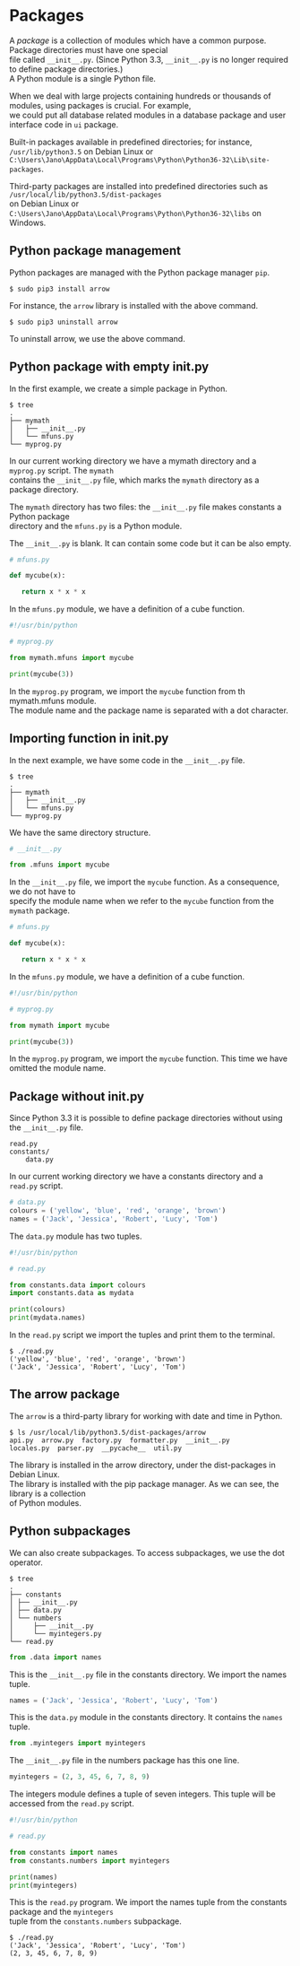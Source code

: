# Packages

A *package* is a collection of modules which have a common purpose. Package directories must have one special  
file called `__init__.py`. (Since Python 3.3, `__init__.py` is no longer required to define package directories.)  
A Python module is a single Python file.

When we deal with large projects containing hundreds or thousands of modules, using packages is crucial. For example,  
we could put all database related modules in a database package and user interface code in `ui` package. 

Built-in packages available in predefined directories; for instance, `/usr/lib/python3.5` on Debian Linux or  
`C:\Users\Jano\AppData\Local\Programs\Python\Python36-32\Lib\site-packages`.  

Third-party packages are installed into predefined directories such as `/usr/local/lib/python3.5/dist-packages`  
on Debian Linux or `C:\Users\Jano\AppData\Local\Programs\Python\Python36-32\libs` on Windows.  

## Python package management

Python packages are managed with the Python package manager `pip`.  

`$ sudo pip3 install arrow`  

For instance, the `arrow` library is installed with the above command.  

`$ sudo pip3 uninstall arrow`  

To uninstall arrow, we use the above command.

## Python package with empty __init__.py

In the first example, we create a simple package in Python.

```
$ tree
.
├── mymath
│   ├── __init__.py
│   └── mfuns.py
└── myprog.py
```

In our current working directory we have a mymath directory and a `myprog.py` script. The `mymath`  
contains the `__init__.py` file, which marks the `mymath` directory as a package directory.

The `mymath` directory has two files: the `__init__.py` file makes constants a Python package  
directory and the `mfuns.py` is a Python module.

The `__init__.py` is blank. It can contain some code but it can be also empty.  

```python
# mfuns.py

def mycube(x):

   return x * x * x 
```

In the `mfuns.py` module, we have a definition of a cube function.  

```python
#!/usr/bin/python

# myprog.py

from mymath.mfuns import mycube

print(mycube(3))
```

In the `myprog.py` program, we import the `mycube` function from th mymath.mfuns module.  
The module name and the package name is separated with a dot character.  

## Importing function in __init__.py

In the next example, we have some code in the `__init__.py` file.

```
$ tree
.
├── mymath
│   ├── __init__.py
│   └── mfuns.py
└── myprog.py
```

We have the same directory structure.

```python
# __init__.py

from .mfuns import mycube
```

In the `__init__.py` file, we import the `mycube` function. As a consequence, we do not have to  
specify the module name when we refer to the `mycube` function from the `mymath` package.

```python
# mfuns.py

def mycube(x):

   return x * x * x 
```

In the `mfuns.py` module, we have a definition of a cube function.  

```python
#!/usr/bin/python

# myprog.py

from mymath import mycube

print(mycube(3))
```

In the `myprog.py` program, we import the `mycube` function. This time we have omitted the module name.

## Package without __init__.py

Since Python 3.3 it is possible to define package directories without using the `__init__.py` file.

```
read.py
constants/
    data.py 
```

In our current working directory we have a constants directory and a `read.py` script.

```python
# data.py
colours = ('yellow', 'blue', 'red', 'orange', 'brown')
names = ('Jack', 'Jessica', 'Robert', 'Lucy', 'Tom')
```

The `data.py` module has two tuples.

```python
#!/usr/bin/python

# read.py

from constants.data import colours
import constants.data as mydata

print(colours)
print(mydata.names)
```

In the `read.py` script we import the tuples and print them to the terminal.

```
$ ./read.py 
('yellow', 'blue', 'red', 'orange', 'brown')
('Jack', 'Jessica', 'Robert', 'Lucy', 'Tom')
```

## The arrow package

The `arrow` is a third-party library for working with date and time in Python.

```
$ ls /usr/local/lib/python3.5/dist-packages/arrow
api.py  arrow.py  factory.py  formatter.py  __init__.py  
locales.py  parser.py  __pycache__  util.py
```

The library is installed in the arrow directory, under the dist-packages in Debian Linux.  
The library is installed with the pip package manager. As we can see, the library is a collection  
of Python modules.

## Python subpackages

We can also create subpackages. To access subpackages, we use the dot operator.

```
$ tree
.
├── constants
│ ├── __init__.py
│ ├── data.py
│ └── numbers
│     ├── __init__.py
│     └── myintegers.py
└── read.py
```

```python
from .data import names
```

This is the `__init__.py` file in the constants directory. We import the names tuple.  

```python
names = ('Jack', 'Jessica', 'Robert', 'Lucy', 'Tom')
```

This is the `data.py` module in the constants directory. It contains the `names` tuple.  

```python
from .myintegers import myintegers
```

The `__init__.py` file in the numbers package has this one line.

```python
myintegers = (2, 3, 45, 6, 7, 8, 9)
```

The integers module defines a tuple of seven integers. This tuple will be accessed from the `read.py` script.
  
```python
#!/usr/bin/python

# read.py

from constants import names
from constants.numbers import myintegers

print(names)
print(myintegers)
```

This is the `read.py` program. We import the names tuple from the constants package and the `myintegers`  
tuple from the `constants.numbers` subpackage.

```
$ ./read.py 
('Jack', 'Jessica', 'Robert', 'Lucy', 'Tom')
(2, 3, 45, 6, 7, 8, 9)
```
